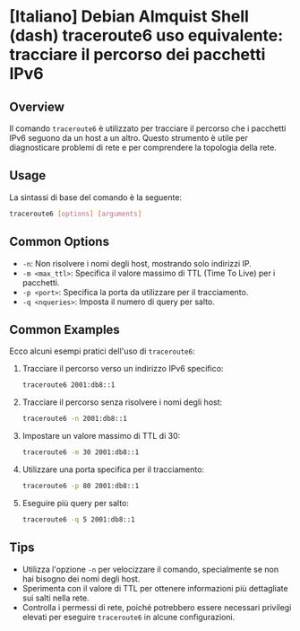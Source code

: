 # [Italiano] Debian Almquist Shell (dash) traceroute6 uso equivalente: tracciare il percorso dei pacchetti IPv6

## Overview
Il comando `traceroute6` è utilizzato per tracciare il percorso che i pacchetti IPv6 seguono da un host a un altro. Questo strumento è utile per diagnosticare problemi di rete e per comprendere la topologia della rete.

## Usage
La sintassi di base del comando è la seguente:

```bash
traceroute6 [options] [arguments]
```

## Common Options
- `-n`: Non risolvere i nomi degli host, mostrando solo indirizzi IP.
- `-m <max_ttl>`: Specifica il valore massimo di TTL (Time To Live) per i pacchetti.
- `-p <port>`: Specifica la porta da utilizzare per il tracciamento.
- `-q <nqueries>`: Imposta il numero di query per salto.

## Common Examples
Ecco alcuni esempi pratici dell'uso di `traceroute6`:

1. Tracciare il percorso verso un indirizzo IPv6 specifico:
   ```bash
   traceroute6 2001:db8::1
   ```

2. Tracciare il percorso senza risolvere i nomi degli host:
   ```bash
   traceroute6 -n 2001:db8::1
   ```

3. Impostare un valore massimo di TTL di 30:
   ```bash
   traceroute6 -m 30 2001:db8::1
   ```

4. Utilizzare una porta specifica per il tracciamento:
   ```bash
   traceroute6 -p 80 2001:db8::1
   ```

5. Eseguire più query per salto:
   ```bash
   traceroute6 -q 5 2001:db8::1
   ```

## Tips
- Utilizza l'opzione `-n` per velocizzare il comando, specialmente se non hai bisogno dei nomi degli host.
- Sperimenta con il valore di TTL per ottenere informazioni più dettagliate sui salti nella rete.
- Controlla i permessi di rete, poiché potrebbero essere necessari privilegi elevati per eseguire `traceroute6` in alcune configurazioni.